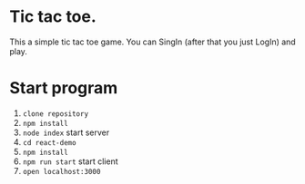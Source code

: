 # Tic tac toe.

This a simple tic tac toe game. You can SingIn (after that you just LogIn) and play.
 
 # Start program
 
1. `clone repository`
2. `npm install`
3. `node index` start server
4. `cd react-demo`
5. `npm install`
6. `npm run start` start client
7. `open localhost:3000` 
